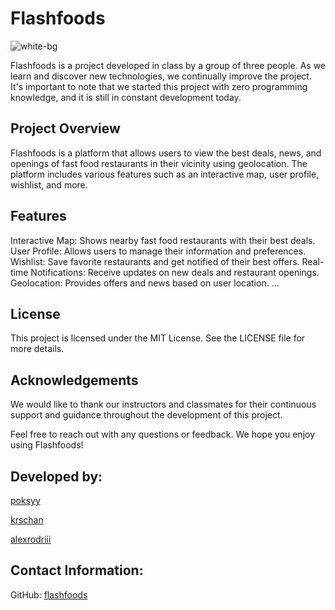 # Flashfoods
![white-bg](https://github.com/krschan/flashfoods/assets/114497613/4f98ebb1-cdfc-4545-a2ec-bc552e0d53d3)

Flashfoods is a project developed in class by a group of three people. As we learn and discover new technologies, we continually improve the project. It's important to note that we started this project with zero programming knowledge, and it is still in constant development today.

## Project Overview
Flashfoods is a platform that allows users to view the best deals, news, and openings of fast food restaurants in their vicinity using geolocation. The platform includes various features such as an interactive map, user profile, wishlist, and more.

## Features
Interactive Map: Shows nearby fast food restaurants with their best deals.
User Profile: Allows users to manage their information and preferences.
Wishlist: Save favorite restaurants and get notified of their best offers.
Real-time Notifications: Receive updates on new deals and restaurant openings.
Geolocation: Provides offers and news based on user location.
...

## License
This project is licensed under the MIT License. See the LICENSE file for more details.

## Acknowledgements
We would like to thank our instructors and classmates for their continuous support and guidance throughout the development of this project.

Feel free to reach out with any questions or feedback. We hope you enjoy using Flashfoods!

## Developed by:

[poksyy](https://github.com/poksyy)

[krschan](https://github.com/krschan)

[alexrodriii](https://github.com/alexrodriii)

## Contact Information:

GitHub: [flashfoods](https://github.com/krschan/flashfoods)





